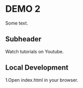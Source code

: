 # DEMO 2

Some text.

## Subheader

Watch tutorials on Youtube.

## Local Development 

1.Open index.html in your browser.
